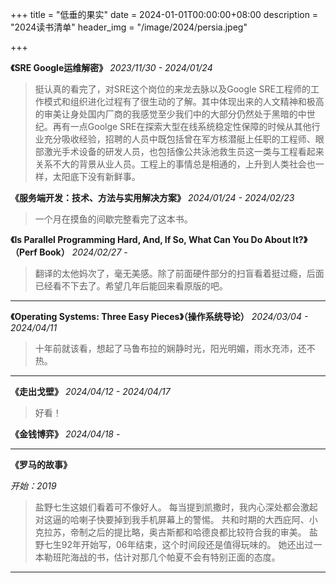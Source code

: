 +++
title = "低垂的果实"
date = 2024-01-01T00:00:00+08:00
description = "2024读书清单"
header_img = "/image/2024/persia.jpeg"

+++

**《SRE Google运维解密》** *2023/11/30 - 2024/01/24*

> 挺认真的看完了，对SRE这个岗位的来龙去脉以及Google SRE工程师的工作模式和组织进化过程有了很生动的了解。其中体现出来的人文精神和极高的审美让身处国内厂商的我感觉至少我们中的大部分仍然处于黑暗的中世纪。再有一点Goolge SRE在探索大型在线系统稳定性保障的时候从其他行业充分吸收经验，招聘的人员中既包括曾在军方核潜艇上任职的工程师、眼部激光手术设备的研发人员，也包括像公共泳池救生员这一类与工程看起来关系不大的背景从业人员。工程上的事情总是相通的，上升到人类社会也一样，太阳底下没有新鲜事。

**《服务端开发：技术、方法与实用解决方案》** *2024/01/24 - 2024/02/23*

> 一个月在摸鱼的间歇完整看完了这本书。

**《Is Parallel Programming Hard, And, If So, What Can You Do About It?》（Perf Book）** *2024/02/27 -*

> 翻译的太他妈次了，毫无美感。除了前面硬件部分的扫盲看着挺过瘾，后面已经看不下去了。希望几年后能回来看原版的吧。

---

**《Operating Systems: Three Easy Pieces》（操作系统导论）**  *2024/03/04 - 2024/04/11*
> 十年前就该看，想起了马鲁布拉的娴静时光，阳光明媚，雨水充沛，还不热。

---

**《走出戈壁》** *2024/04/12 - 2024/04/17* 

> 好看！ 

**《金钱博弈》** *2024/04/18 -*

> 

---

**《罗马的故事》**

*开始：2019*
> 盐野七生这娘们看着可不像好人。
> 每当提到凯撒时，我内心深处都会激起对这逼的哈喇子快要掉到我手机屏幕上的警惕。
> 共和时期的大西庇阿、小克拉苏，帝制之后的提比略，奥古斯都和哈德良都比较符合我的审美。
> 盐野七生92年开始写，06年结束，这个时间段还是值得玩味的。
> 她还出过一本勒班陀海战的书，估计对那几个帕夏不会有特别正面的态度。

---
